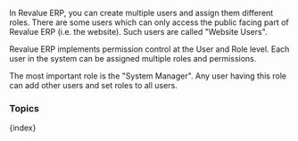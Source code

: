 
In Revalue ERP, you can create multiple users and assign them different roles. There are some users which can only access the public facing part of Revalue ERP (i.e. the website). Such users are called "Website Users".

Revalue ERP implements permission control at the User and Role level. Each user in the system can be assigned multiple
roles and permissions.

The most important role is the "System Manager". Any user having this role can add other users and set roles to all users.

### Topics

{index}
